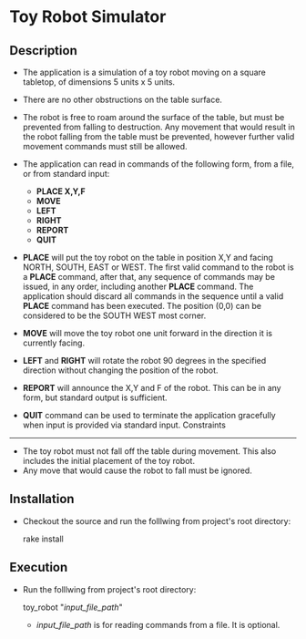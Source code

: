 Toy Robot Simulator
===================

Description
-----------

- The application is a simulation of a toy robot moving on a square tabletop,
  of dimensions 5 units x 5 units.
- There are no other obstructions on the table surface.
- The robot is free to roam around the surface of the table, but must be
  prevented from falling to destruction. Any movement that would result in the
  robot falling from the table must be prevented, however further valid
  movement commands must still be allowed.
- The application can read in commands of the following form, from a file, 
  or from standard input:

  - **PLACE X,Y,F**
  - **MOVE**
  - **LEFT**
  - **RIGHT**
  - **REPORT**
  - **QUIT**

- **PLACE** will put the toy robot on the table in position X,Y and facing NORTH, 
  SOUTH, EAST or WEST. The first valid command to the robot is a **PLACE** command, 
  after that, any sequence of commands may be issued, in any order, including another 
  **PLACE** command. The application should discard all commands in the sequence until
  a valid **PLACE** command has been executed. The position (0,0) can be considered 
  to be the SOUTH WEST most corner.
- **MOVE** will move the toy robot one unit forward in the direction it is
  currently facing.
- **LEFT** and **RIGHT** will rotate the robot 90 degrees in the specified direction
  without changing the position of the robot.
- **REPORT** will announce the X,Y and F of the robot. This can be in any form,
  but standard output is sufficient.
- **QUIT** command can be used to terminate the application gracefully when input is provided via standard input.
Constraints
-----------

- The toy robot must not fall off the table during movement. This also includes the initial placement of the toy robot.
- Any move that would cause the robot to fall must be ignored.

Installation
------------

- Checkout the source and run the folllwing from project's root directory:

    rake install

Execution
---------

- Run the folllwing from project's root directory:

    toy_robot "*input_file_path*"
  - *input_file_path* is for reading commands from a file. It is optional.
